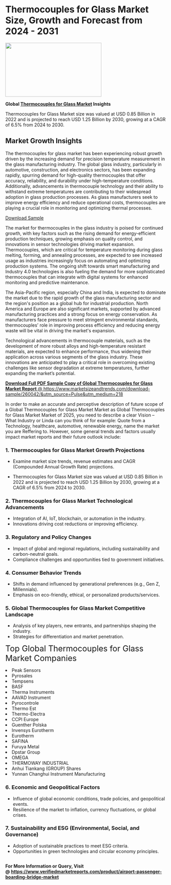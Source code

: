 <H1>Thermocouples for Glass Market Size, Growth and Forecast from 2024 - 2031</H1><img class="aligncenter size-medium wp-image-584254" src="https://thirdeyenews.in/wp-content/uploads/2024/09/Global-Market-Research-300x168.jpeg" alt="" width="300" height="168" /><p><strong>Global&nbsp;<a href="https://www.marketsizeandtrends.com/download-sample/260042/&amp;utm_source=Pulse&amp;utm_medium=218">Thermocouples for Glass Market</a> Insights</strong></p><p>Thermocouples for Glass Market size was valued at USD 0.85 Billion in 2022 and is projected to reach USD 1.25 Billion by 2030, growing at a CAGR of 6.5% from 2024 to 2030.</p><p><h2>Market Growth Insights</h2> <p>The thermocouples for glass market has been experiencing robust growth driven by the increasing demand for precision temperature measurement in the glass manufacturing industry. The global glass industry, particularly in automotive, construction, and electronics sectors, has been expanding rapidly, spurring demand for high-quality thermocouples that offer accuracy, reliability, and durability under high-temperature conditions. Additionally, advancements in thermocouple technology and their ability to withstand extreme temperatures are contributing to their widespread adoption in glass production processes. As glass manufacturers seek to improve energy efficiency and reduce operational costs, thermocouples are playing a crucial role in monitoring and optimizing thermal processes.</p> <p><a href="#">Download Sample</a></p> <p>The market for thermocouples in the glass industry is poised for continued growth, with key factors such as the rising demand for energy-efficient production techniques, growing emphasis on quality control, and innovations in sensor technologies driving market expansion. Thermocouples, which are critical for temperature monitoring during glass melting, forming, and annealing processes, are expected to see increased usage as industries increasingly focus on automating and optimizing production systems. The ongoing shift towards smart manufacturing and Industry 4.0 technologies is also fueling the demand for more sophisticated thermocouples that can integrate with digital systems for enhanced monitoring and predictive maintenance.</p> <p>The Asia-Pacific region, especially China and India, is expected to dominate the market due to the rapid growth of the glass manufacturing sector and the region's position as a global hub for industrial production. North America and Europe are also significant markets, supported by advanced manufacturing practices and a strong focus on energy conservation. As manufacturers face pressure to meet stringent environmental standards, thermocouples’ role in improving process efficiency and reducing energy waste will be vital in driving the market's expansion.</p> <p>Technological advancements in thermocouple materials, such as the development of more robust alloys and high-temperature resistant materials, are expected to enhance performance, thus widening their application across various segments of the glass industry. These innovations are anticipated to play a critical role in overcoming existing challenges like sensor degradation at extreme temperatures, further expanding the market’s potential.</p> <p><a href="#"></p><p><span class=""><strong>Download Full PDF Sample Copy of Global Thermocouples for Glass Market Report</strong> @ <a href="https://www.marketsizeandtrends.com/download-sample/260042/&amp;utm_source=Pulse&amp;utm_medium=218" target="_blank">https://www.marketsizeandtrends.com/download-sample/260042/&amp;utm_source=Pulse&amp;utm_medium=218</a></span></p><p>In order to make an accurate and perceptive description of future scope of a Global&nbsp;Thermocouples for Glass Market Market as Global&nbsp;Thermocouples for Glass Market Market of 2025, you need to describe a clear Vision &ndash; What Industry or Linda can you think of for example: Quote from a Technology, healthcare, automotive, renewable energy, name the market you are Reffering to. However, some general trends and factors usually impact market reports and their future outlook include:</p><h3>1.&nbsp;<strong>Thermocouples for Glass Market Growth Projections</strong></h3><ul><li>Examine market size trends, revenue estimates and CAGR (Compounded Annual Growth Rate) projections.</li><li><p>Thermocouples for Glass Market size was valued at USD 0.85 Billion in 2022 and is projected to reach USD 1.25 Billion by 2030, growing at a CAGR of 6.5% from 2024 to 2030.</p></li></ul><h3>2.&nbsp;<strong>Thermocouples for Glass Market Technological Advancements</strong></h3><ul><li>Integration of AI, IoT, blockchain, or automation in the industry.</li><li>Innovations driving cost reductions or improving efficiency.</li></ul><h3>3.&nbsp;<strong>Regulatory and Policy Changes</strong></h3><ul><li>Impact of global and regional regulations, including sustainability and carbon-neutral goals.</li><li>Compliance challenges and opportunities tied to government initiatives.</li></ul><h3>4.&nbsp;<strong>Consumer Behavior Trends</strong></h3><ul><li>Shifts in demand influenced by generational preferences (e.g., Gen Z, Millennials).</li><li>Emphasis on eco-friendly, ethical, or personalized products/services.</li></ul><h3>5.&nbsp;<strong>Global Thermocouples for Glass Market Competitive Landscape</strong></h3><ul><li>Analysis of key players, new entrants, and partnerships shaping the industry.</li><li>Strategies for differentiation and market penetration.</li></ul><p data-pm-slice="1 1 []"><span style="color: inherit; font-family: inherit; font-size: 25px;">Top Global Thermocouples for Glass Market Companies</span></p><div class="" data-test-id=""><p><li>Peak Sensors</li><li> Pyrosales</li><li> Tempsens</li><li> BASF</li><li> Therma Instruments</li><li> AAVAD Instrument</li><li> Pyrocontrole</li><li> Thermo Est</li><li> Thermo-Electra</li><li> CCPI Europe</li><li> Guenther Polska</li><li> Invensys Eurotherm</li><li> Eurotherm</li><li> SAFINA</li><li> Furuya Metal</li><li> Dpstar Group</li><li> OMEGA</li><li> THERMOWAY INDUSTRIAL</li><li> Anhui Tiankang (GROUP) Shares</li><li> Yunnan Changhui Instrument Manufacturing</li></p></div><h3>6.&nbsp;<strong>Economic and Geopolitical Factors</strong></h3><ul><li>Influence of global economic conditions, trade policies, and geopolitical events.</li><li>Resilience of the market to inflation, currency fluctuations, or global crises.</li></ul><h3>7.&nbsp;<strong>Sustainability and ESG (Environmental, Social, and Governance)</strong></h3><ul><li>Adoption of sustainable practices to meet ESG criteria.</li><li>Opportunities in green technologies and circular economy principles.</li></ul><h2><strong style="font-size: 14px;">For More Information or Query, Visit @&nbsp;</strong><a style="background-color: #ffffff; font-size: 14px;" href="https://www.marketsizeandtrends.com/report/thermocouples-for-glass-market/" target="_blank">https://www.verifiedmarketreports.com/product/airport-passenger-boarding-bridge-market</a></h2>
